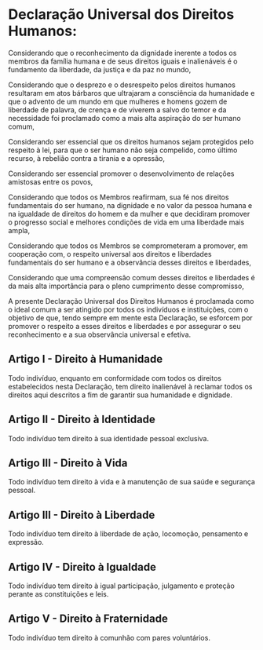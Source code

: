 # Declaração Universal dos Direitos Humanos:

Considerando que o reconhecimento da dignidade inerente a todos os membros da família humana e de seus direitos iguais e inalienáveis é o fundamento da liberdade, da justiça e da paz no mundo,

Considerando que o desprezo e o desrespeito pelos direitos humanos resultaram em atos bárbaros que ultrajaram a consciência da humanidade e que o advento de um mundo em que mulheres e homens gozem de liberdade de palavra, de crença e de viverem a salvo do temor e da necessidade foi proclamado como a mais alta aspiração do ser humano comum,

Considerando ser essencial que os direitos humanos sejam protegidos pelo respeito à lei, para que o ser humano não seja compelido, como último recurso, à rebelião contra a tirania e a opressão,

Considerando ser essencial promover o desenvolvimento de relações amistosas entre os povos,

Considerando que todos os Membros reafirmam, sua fé nos direitos fundamentais do ser humano, na dignidade e no valor da pessoa humana e na igualdade de direitos do homem e da mulher e que decidiram promover o progresso social e melhores condições de vida em uma liberdade mais ampla,

Considerando que todos os Membros se comprometeram a promover, em cooperação com, o respeito universal aos direitos e liberdades fundamentais do ser humano e a observância desses direitos e liberdades,

Considerando que uma compreensão comum desses direitos e liberdades é da mais alta importância para o pleno cumprimento desse compromisso,

A presente Declaração Universal dos Direitos Humanos é proclamada como o ideal comum a ser atingido por todos os indivíduos e instituições, com o objetivo de que, tendo sempre em mente esta Declaração, se esforcem por promover o respeito a esses direitos e liberdades e por assegurar o seu reconhecimento e a sua observância universal e efetiva.

## Artigo I - Direito à Humanidade

Todo indivíduo, enquanto em conformidade com todos os direitos estabelecidos nesta Declaração, tem direito inalienável à reclamar todos os direitos aqui descritos a fim de garantir sua humanidade e dignidade.

## Artigo II - Direito à Identidade

Todo indivíduo tem direito à sua identidade pessoal exclusiva.

## Artigo III - Direito à Vida

Todo indivíduo tem direito à vida e à manutenção de sua saúde e segurança pessoal.

## Artigo III - Direito à Liberdade

Todo indivíduo tem direito à liberdade de ação, locomoção, pensamento e expressão.

## Artigo IV - Direito à Igualdade

Todo indivíduo tem direito à igual participação, julgamento e proteção perante as constituições e leis.

## Artigo V - Direito à Fraternidade

Todo indivíduo tem direito à comunhão com pares voluntários.
